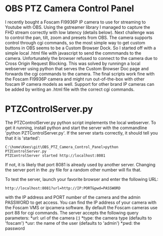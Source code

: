 # OBS PTZ Camera Control Panel
I recently bought a Foscam FI9936P IP camera to use for streaming to Youtube with OBS. Using the gstreamer library I managed to capture the FHD stream correctly with low latency (details below). Next challenge was to control the pan, tilt, zoom and presets from OBS. The camera supports control through cgi commands, so the most simple way to get custom buttons in OBS seems to be a Custom Browser Dock. So I started off with a simple local .html file with javascript to send the commmands to the camera. Unfortunately the browser refused to connect to the camera due to Cross Origin Request Blocking. This was solved by runningn a local webserver using python that serves the Custom Browser Doc page and forwards the cgi commands to the camera. The final scripts work fine with the Foscam FI9936P camera and might run out-of-the-box with other foscam IP camera models as well. Support for other brand IP cameras can be added by writing an .html file with the correct cgi commands.

# PTZControlServer.py
The PTZControlServer.py python script implements the local webserver. To get it running, install python and start the server with the commandline 'python PZTControlServer.py'. If the server starts correctly, it should tell you that it is 'started':
```
C:\home\Kees\git\OBS_PTZ_Camera_Control_Panel>python PTZControlServer.py
PTZControlServer started http://localhost:8081
```
If not, it is likely that port 8081 is already used by another server. Changing the server port in the .py file for a random other number will fix that.

To test the server, launch your favorite browser and enter the following URL:
```
http://localhost:8081?url=http://IP:PORT&pwd=PASSWORD
```
with the IP address and PORT number of the camera and the admin PASSWORD to get access.
You can find the IP address of your camera with the Foscam VMS or ipcamera software.
By default the Foscam cameras use port 88 for cgi commands.
The server accepts the following query parameters:
 *url: url of the camera (<protocol><ip-address>:<port>)
 *type: the camera type (defaults to 'foscam')
 *usr: the name of the user (defaults to 'admin')
 *pwd: the password
